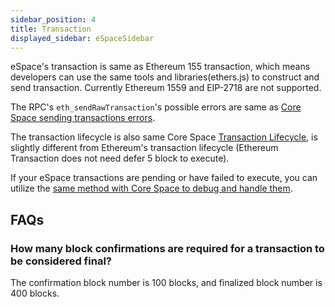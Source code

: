 ```yaml
---
sidebar_position: 4
title: Transaction
displayed_sidebar: eSpaceSidebar
---
```


eSpace's transaction is same as Ethereum 155 transaction, which means developers can use the same tools and libraries(ethers.js) to construct and send transaction. Currently Ethereum 1559 and EIP-2718 are not supported.

The RPC's `eth_sendRawTransaction`'s possible errors are same as [Core Space sending transactions errors](/docs/core/build/json-rpc/rpc-behaviour/cfx_sendTransaction-errors).

The transaction lifecycle is also same Core Space [Transaction Lifecycle](/docs/core/core-space-basics/transactions/lifecycle), is slightly different from Ethereum's transaction lifecycle (Ethereum Transaction does not need defer 5 block to execute).

If your eSpace transactions are pending or have failed to execute, you can utilize the [same method with Core Space to debug and handle them](/docs/core/core-space-basics/transactions/why-transaction-is-pending).

## FAQs

### How many block confirmations are required for a transaction to be considered final?

The confirmation block number is 100 blocks, and finalized block number is 400 blocks.
